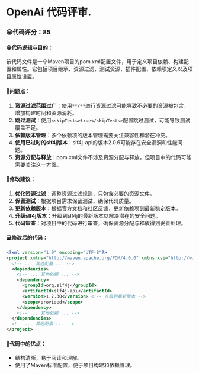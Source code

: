 # OpenAi 代码评审.
### 😀代码评分：85
#### 😀代码逻辑与目的：
该代码文件是一个Maven项目的pom.xml配置文件，用于定义项目依赖、构建配置和属性。它包括项目继承、资源过滤、测试资源、插件配置、依赖项定义以及项目属性设置。

#### 🤔问题点：
1. **资源过滤范围过广**：使用`**/**`进行资源过滤可能导致不必要的资源被包含，增加构建时间和资源消耗。
2. **跳过测试**：使用`<skipTests>true</skipTests>`配置跳过测试，可能导致测试覆盖不足。
3. **依赖版本管理**：多个依赖项的版本管理需要关注兼容性和潜在冲突。
4. **使用已过时的slf4j版本**：slf4j-api的版本2.0.6可能存在安全漏洞和性能问题。
5. **资源分配与释放**：pom.xml文件不涉及资源分配与释放，但项目中的代码可能需要关注这一方面。

#### 🎯修改建议：
1. **优化资源过滤**：调整资源过滤规则，只包含必要的资源文件。
2. **保留测试**：根据项目需求保留测试，确保代码质量。
3. **更新依赖版本**：根据官方文档和社区反馈，更新依赖项到最新稳定版本。
4. **升级slf4j版本**：升级到slf4j的最新版本以解决潜在的安全问题。
5. **代码审查**：对项目中的代码进行审查，确保资源分配与释放得到妥善处理。

#### 💻修改后的代码：
```xml
<?xml version="1.0" encoding="UTF-8"?>
<project xmlns="http://maven.apache.org/POM/4.0.0" xmlns:xsi="http://www.w3.org/2001/XMLSchema-instance" xsi:schemaLocation="http://maven.apache.org/POM/4.0.0 http://maven.apache.org/maven-v4_0_0.xsd">
  <!-- ... 其他配置 ... -->
  <dependencies>
    <!-- ... 其他依赖 ... -->
    <dependency>
      <groupId>org.slf4j</groupId>
      <artifactId>slf4j-api</artifactId>
      <version>1.7.30</version> <!-- 升级到最新版本 -->
      <scope>provided</scope>
    </dependency>
    <!-- ... 其他依赖 ... -->
  </dependencies>
  <!-- ... 其他配置 ... -->
</project>
```

#### 🌟代码中的优点：
- 结构清晰，易于阅读和理解。
- 使用了Maven标准配置，便于项目构建和依赖管理。